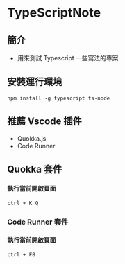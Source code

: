 # TypeScriptNote

## 簡介

- 用來測試 Typescript 一些寫法的專案

## 安裝運行環境

```sh=
npm install -g typescript ts-node
```

## 推薦 Vscode 插件

- Quokka.js
- Code Runner

## Quokka 套件

#### 執行當前開啟頁面

```
ctrl + K Q
```

### Code Runner 套件

#### 執行當前開啟頁面

```
ctrl + F8
```
